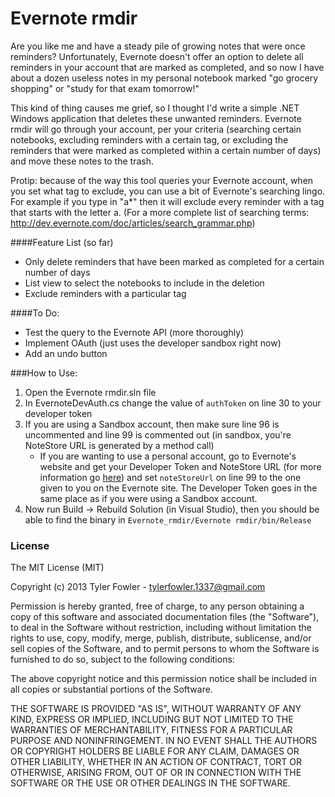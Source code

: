 Evernote rmdir
============================
Are you like me and have a steady pile of growing notes that were once reminders? Unfortunately, Evernote doesn't offer an option to delete all reminders in your account that are marked as completed, and so now I have about a dozen useless notes in my personal notebook marked "go grocery shopping" or "study for that exam tomorrow!"

This kind of thing causes me grief, so I thought I'd write a simple .NET Windows application that deletes these unwanted reminders. Evernote rmdir will go through your account, per your criteria (searching certain notebooks, excluding reminders with a certain tag, or excluding the reminders that were marked as completed within a certain number of days) and move these notes to the trash. 

Protip: because of the way this tool queries your Evernote account, when you set what tag to exclude, you can use a bit of Evernote's searching lingo. For example if you type in "a*" then it will exclude every reminder with a tag that starts with the letter a. (For a more complete list of searching terms: http://dev.evernote.com/doc/articles/search_grammar.php)

####Feature List (so far)
- Only delete reminders that have been marked as completed for a certain number of days
- List view to select the notebooks to include in the deletion
- Exclude reminders with a particular tag

####To Do:
- Test the query to the Evernote API (more thoroughly)
- Implement OAuth (just uses the developer sandbox right now)
- Add an undo button

###How to Use:
1. Open the Evernote rmdir.sln file
2. In EvernoteDevAuth.cs change the value of ```authToken``` on line 30 to your developer token
3. If you are using a Sandbox account, then make sure line 96 is uncommented and line 99 is commented out (in sandbox, you're NoteStore URL is generated by a method call)
   - If you are wanting to use a personal account, go to Evernote's website and get your Developer Token and NoteStore URL (for more information go [here](http://dev.evernote.com/doc/articles/authentication.php#devtoken)) and set ```noteStoreUrl``` on line 99 to the one given to you on the Evernote site. The Developer Token goes in the same place as if you were using a Sandbox account.
4. Now run Build -> Rebuild Solution (in Visual Studio), then you should be able to find the binary in ```Evernote_rmdir/Evernote rmdir/bin/Release```

### License
The MIT License (MIT)

Copyright (c) 2013 Tyler Fowler - tylerfowler.1337@gmail.com

Permission is hereby granted, free of charge, to any person obtaining a copy
of this software and associated documentation files (the "Software"), to deal
in the Software without restriction, including without limitation the rights
to use, copy, modify, merge, publish, distribute, sublicense, and/or sell
copies of the Software, and to permit persons to whom the Software is
furnished to do so, subject to the following conditions:

The above copyright notice and this permission notice shall be included in
all copies or substantial portions of the Software.

THE SOFTWARE IS PROVIDED "AS IS", WITHOUT WARRANTY OF ANY KIND, EXPRESS OR
IMPLIED, INCLUDING BUT NOT LIMITED TO THE WARRANTIES OF MERCHANTABILITY,
FITNESS FOR A PARTICULAR PURPOSE AND NONINFRINGEMENT. IN NO EVENT SHALL THE
AUTHORS OR COPYRIGHT HOLDERS BE LIABLE FOR ANY CLAIM, DAMAGES OR OTHER
LIABILITY, WHETHER IN AN ACTION OF CONTRACT, TORT OR OTHERWISE, ARISING FROM,
OUT OF OR IN CONNECTION WITH THE SOFTWARE OR THE USE OR OTHER DEALINGS IN
THE SOFTWARE.
